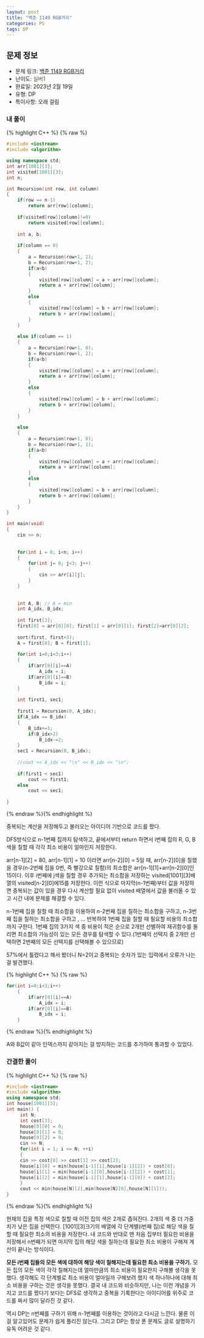 ```yaml
---
layout: post
title: "백준 1149 RGB거리"
categories: PS
tags: DP
---
```


## 문제 정보
- 문제 링크: [백준 1149 RGB거리](https://www.acmicpc.net/problem/1149)
- 난이도: <span style="color:#544831">실버1</span>
- 완료일: 2023년 2월 19일
- 유형: DP
- 특이사항: 오래 걸림

### 내 풀이

{% highlight C++ %} {% raw %}
```C++
#include <iostream>
#include <algorithm>

using namespace std;
int arr[1001][3];
int visited[1001][3];
int n;

int Recursion(int row, int column)
{
	if(row == n-1)
		return arr[row][column];
	
	if(visited[row][column]!=0)
		return visited[row][column];
	
	int a, b;
	
	if(column == 0)
	{
		a = Recursion(row+1, 1);
		b = Recursion(row+1, 2);
		if(a<b)
		{
			visited[row][column] = a + arr[row][column];
			return a + arr[row][column];
		}
		else
		{
			visited[row][column] = b + arr[row][column];
			return b + arr[row][column];	
		}
	}
	
	else if(column == 1)
	{
		a = Recursion(row+1, 0);
		b = Recursion(row+1, 2);
		if(a<b)
		{
			visited[row][column] = a + arr[row][column];
			return a + arr[row][column];
		}
		else
		{
			visited[row][column] = b + arr[row][column];
			return b + arr[row][column];	
		}		
	}
	
	else
	{
		a = Recursion(row+1, 0);
		b = Recursion(row+1, 1);
		if(a<b)
		{
			visited[row][column] = a + arr[row][column];
			return a + arr[row][column];
		}
		else
		{
			visited[row][column] = b + arr[row][column];
			return b + arr[row][column];	
		}		
	}
}

int main(void)
{
	cin >> n;
	
	
	for(int i = 0; i<n; i++)
	{
		for(int j= 0; j<3; j++)
		{
			cin >> arr[i][j];
		}
	}
	
	
	int A, B; // A = min
	int A_idx, B_idx;
	
	int first[3];
	first[0] = arr[0][0]; first[1] = arr[0][1]; first[2]=arr[0][2];
	
	sort(first, first+3);
	A = first[0]; B = first[1];
	
	for(int i=0;i<3;i++)
	{
		if(arr[0][i]==A)
			A_idx = i;
		if(arr[0][i]==B)
			B_idx = i;
	}
	
	int first1, sec1;
	
	first1 = Recursion(0, A_idx);
	if(A_idx == B_idx)
	{
		B_idx+=1;
		if(B_idx>2)
			B_idx-=2;
	}
	sec1 = Recursion(0, B_idx);
	
	//cout << A_idx << "\n" << B_idx << "\n";
	
	if(first1 < sec1)
		cout << first1;
	else
		cout << sec1;
		
}
```
{% endraw %}{% endhighlight %}

중복되는 계산을 저장해두고 불러오는 아이디어 기반으로 코드를 짰다.

DFS방식으로 n-1번째 집까지 탐색하고, 끝에서부터 return 하면서 i번째 집의 R, G, B 색을 칠할 때 각각 최소 비용이 얼마인지 저장한다. 

arr[n-1][2] = 80, arr[n-1][1] = 10 이라면 arr[n-2][0] = 5일 때, arr[n-2][0]을 칠했을 경우(n-2번째 집을 0번, 즉 빨강으로 칠함)의 최소합은 arr[n-1][1]+arr[n-2][0]인 15이다. 이후 i번째에 j색을 칠할 경우 추가되는 최소합을 저장하는 visited[1001][3]배열의 visited[n-2][0]에15를 저장한다. 이런 식으로 마지막(n-1번째)부터 값을 저장하면 중복되는 값이 있을 경우 다시 계산할 필요 없이 visited 배열에서 값을 불러올 수 있고 시간 내에 문제를 해결할 수 있다.

n-1번째 집을 칠할 때 최소합을 이용하여 n-2번째 집을 칠하는 최소합을 구하고, n-3번째 집을 칠하는 최소합을 구하고 , … 반복하여 1번째 집을 칠할 때 필요할 비용의 최소합까지 구한다. 1번째 집의 3가지 색 중 비용이 적은 순으로 2개만 선별하여 재귀함수를 돌리면 최소합의 가능성이 있는 모든 경우를 탐색할 수 있다.(1번째의 선택지 중 2개만 선택하면 2번째의 모든 선택지를 선택해볼 수 있으므로)

57%에서 틀렸다고 해서 봤더니 N=2이고 중복되는 숫자가 있는 입력에서 오류가 나는걸 발견했다.

{% highlight C++ %} {% raw %}
```C++
for(int i=0;i<3;i++)
	{
		if(arr[0][i]==A)
			A_idx = i;
		if(arr[0][i]==B)
			B_idx = i;
	}
```
{% endraw %}{% endhighlight %}

A와 B값이 같아 인덱스까지 같아지는 걸 방지하는 코드를 추가하여 통과할 수 있었다. 

### 간결한 풀이

{% highlight C++ %} {% raw %}
```C++
#include <iostream>
#include <algorithm>
using namespace std;
int house[1001][3];
int main() {
	 int N;
	 int cost[3];
	 house[0][0] = 0;
	 house[0][1] = 0;
	 house[0][2] = 0;
	 cin >> N;
	 for(int i = 1; i <= N; ++i)
	 {
	 cin >> cost[0] >> cost[1] >> cost[2];
	 house[i][0] = min(house[i-1][1],house[i-1][2]) + cost[0];
	 house[i][1] = min(house[i-1][0],house[i-1][2]) + cost[1];
	 house[i][2] = min(house[i-1][1],house[i-1][0]) + cost[2];
	 }
	 cout << min(house[N][2],min(house[N][0],house[N][1]));
}
```
{% endraw %}{% endhighlight %}

현재의 집을 특정 색으로 칠할 때 이전 집의 색은 2개로 좁혀진다. 2개의 색 중 더 가중치가 낮은 집을 선택한다. [1001][3]크기의 배열에 각 단계별(i번째 집)로 해당 색을 칠할 때 필요한 최소의 비용을 저장한다. 내 코드와 반대로 맨 처음 집부터 필요한 비용을 저장해서 n번째가 되면 마지막 집의 해당 색을 칠하는데 필요한 최소 비용이 구해져 계산이 끝나는 방식이다. 

**모든 i번째 집들의 모든 색에 대하여 해당 색이 칠해지는데 필요한 최소 비용을 구하기.** 모든 집의 모든 색이 각각 칠해지는데 얼마만큼의 최소 비용이 필요한지 구해볼 생각을 못했다. 생각해도 각 단계별로 최소 비용이 얼마일까 구해보려 했지 색 하나하나에 대해 최소 비용을 구하는 것은 생각을 못했다. 결국 내 코드와 비슷하지만, 나는 이런 개념을 가지고 코드를 짰다기 보다는 DFS로 생각하고 중복을 기록한다는 아이디어를 위주로 코드를 짜서 많이 달라진 것 같다.

역시 DP는 n번째를 구하기 위해 n-1번째를 이용하는 것이라고 다시금 느낀다. 물론 이걸 알고있어도 문제가 쉽게 풀리진 않는다. 그리고 DP는 항상 푼 문제도 글로 설명하기 유독 어려운 것 같다.
